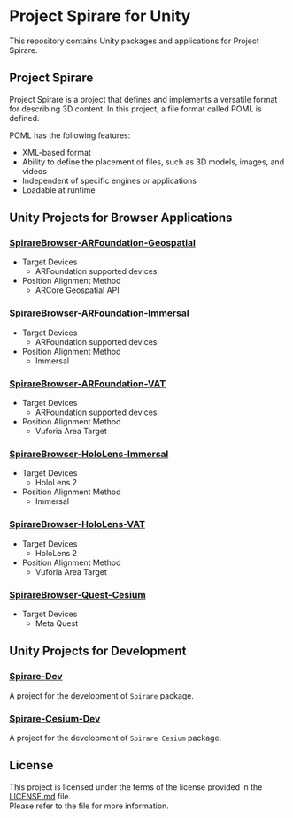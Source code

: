 # Project Spirare for Unity

This repository contains Unity packages and applications for Project Spirare.

## Project Spirare

Project Spirare is a project that defines and implements a versatile format for describing 3D content.
In this project, a file format called POML is defined.

POML has the following features:

- XML-based format
- Ability to define the placement of files, such as 3D models, images, and videos
- Independent of specific engines or applications
- Loadable at runtime

## Unity Projects for Browser Applications

### [SpirareBrowser-ARFoundation-Geospatial](./unity/SpirareBrowser-ARFoundation-Geospatial)

- Target Devices
  - ARFoundation supported devices
- Position Alignment Method
  - ARCore Geospatial API

### [SpirareBrowser-ARFoundation-Immersal](./unity/SpirareBrowser-ARFoundation-Immersal)

- Target Devices
  - ARFoundation supported devices
- Position Alignment Method
  - Immersal

### [SpirareBrowser-ARFoundation-VAT](./unity/SpirareBrowser-ARFoundation-VAT)

- Target Devices
  - ARFoundation supported devices
- Position Alignment Method
  - Vuforia Area Target

### [SpirareBrowser-HoloLens-Immersal](./unity/SpirareBrowser-HoloLens-Immersal)

- Target Devices
  - HoloLens 2
- Position Alignment Method
  - Immersal

### [SpirareBrowser-HoloLens-VAT](./unity/SpirareBrowser-HoloLens-VAT)

- Target Devices
  - HoloLens 2
- Position Alignment Method
  - Vuforia Area Target

### [SpirareBrowser-Quest-Cesium](./unity/SpirareBrowser-Quest-Cesium)

- Target Devices
  - Meta Quest

## Unity Projects for Development

### [Spirare-Dev](./unity/Spirare-Dev)

A project for the development of `Spirare` package.

### [Spirare-Cesium-Dev](./unity/Spirare-Cesium-Dev)

A project for the development of `Spirare Cesium` package.

## License

This project is licensed under the terms of the license provided in the [LICENSE.md](LICENSE.md) file.  
Please refer to the file for more information.
